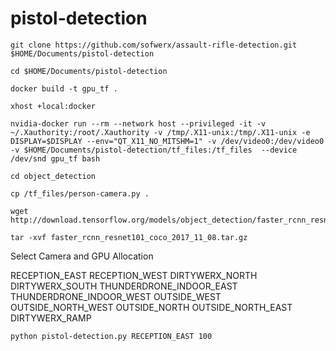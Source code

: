# pistol-detection

```
git clone https://github.com/sofwerx/assault-rifle-detection.git $HOME/Documents/pistol-detection
```
```
cd $HOME/Documents/pistol-detection
```

```
docker build -t gpu_tf .
```

```
xhost +local:docker
```

```
nvidia-docker run --rm --network host --privileged -it -v ~/.Xauthority:/root/.Xauthority -v /tmp/.X11-unix:/tmp/.X11-unix -e DISPLAY=$DISPLAY --env="QT_X11_NO_MITSHM=1" -v /dev/video0:/dev/video0  -v $HOME/Documents/pistol-detection/tf_files:/tf_files  --device /dev/snd gpu_tf bash
```

```
cd object_detection
```

```
cp /tf_files/person-camera.py .
```

```
wget http://download.tensorflow.org/models/object_detection/faster_rcnn_resnet101_coco_2017_11_08.tar.gz
```

```
tar -xvf faster_rcnn_resnet101_coco_2017_11_08.tar.gz
```

Select Camera and GPU Allocation

RECEPTION_EAST
RECEPTION_WEST
DIRTYWERX_NORTH
DIRTYWERX_SOUTH
THUNDERDRONE_INDOOR_EAST
THUNDERDRONE_INDOOR_WEST
OUTSIDE_WEST
OUTSIDE_NORTH_WEST
OUTSIDE_NORTH
OUTSIDE_NORTH_EAST
DIRTYWERX_RAMP

```
python pistol-detection.py RECEPTION_EAST 100
```
